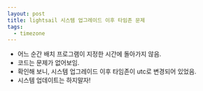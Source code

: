 ```yaml
---
layout: post
title: lightsail 시스템 업그레이드 이후 타임존 문제
tags:
  - timezone
---
```


- 어느 순간 배치 프로그램이 지정한 시간에 돌아가지 않음.
- 코드는 문제가 없어보임.
- 확인해 보니, 시스템 업그레이드 이후 타임존이 utc로 변경되어 있었음.
- 시스템 업데이트는 하지말자!
